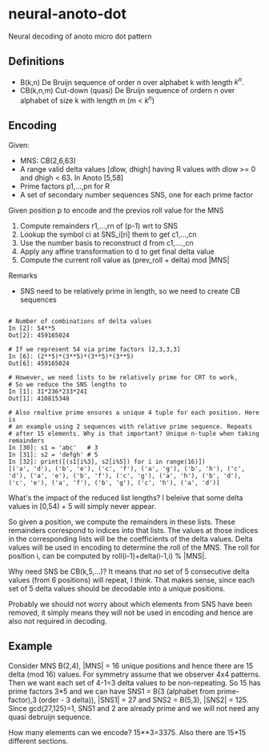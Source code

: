 # neural-anoto-dot

Neural decoding of anoto micro dot pattern

## Definitions

-   B(k,n) De Bruijn sequence of order n over alphabet k with length $k^n$.
-   CB(k,n,m) Cut-down (quasi) De Bruijn sequence of ordern n over alphabet of size k with length m (m < $k^n$)

## Encoding

Given:

-   MNS: CB(2,6,63)
-   A range valid delta values [dlow, dhigh] having R values with dlow >= 0 and dhigh < 63. In Anoto [5,58]
-   Prime factors p1,...,pn for R
-   A set of secondary number sequences SNS, one for each prime factor

Given position p to encode and the previos roll value for the MNS

1. Compute remainders r1,...,rn of (p-1) wrt to SNS
2. Lookup the symbol ci at SNS_i[ri] them to get c1,...,cn
3. Use the number basis to reconstruct d from c1,....,cn
4. Apply any affine transformation to d to get final delta value
5. Compute the current roll value as (prev_roll + delta) mod |MNS|

Remarks

-   SNS need to be relatively prime in length, so we need to create CB sequences

```

# Number of combinations of delta values
In [2]: 54**5
Out[2]: 459165024

# If we represent 54 via prime factors [2,3,3,3]
In [6]: (2**5)*(3**5)*(3**5)*(3**5)
Out[6]: 459165024

# However, we need lists to be relatively prime for CRT to work,
# So we reduce the SNS lengths to
In [1]: 31*236*233*241
Out[1]: 410815348

# Also realtive prime ensures a unique 4 tuple for each position. Here is
# an example using 2 sequences with relative prime sequence. Repeats
# after 15 elements. Why is that important? Unique n-tuple when taking remainders
In [30]: s1 = 'abc'   # 3
In [31]: s2 = 'defgh' # 5
In [32]: print([(s1[i%3], s2[i%5]) for i in range(16)])
[('a', 'd'), ('b', 'e'), ('c', 'f'), ('a', 'g'), ('b', 'h'), ('c', 'd'), ('a', 'e'), ('b', 'f'), ('c', 'g'), ('a', 'h'), ('b', 'd'), ('c', 'e'), ('a', 'f'), ('b', 'g'), ('c', 'h'), ('a', 'd')]
```

What's the impact of the reduced list lengths? I beleive that some delta values in [0,54) + 5 will simply never appear.

So given a position, we compute the remainders in these lists. These remainders correspond to indices into that lists. The values at those indices in the corresponding lists will be the coefficients of the delta values. Delta values will be used in encoding to determine the roll of the MNS. The roll for position i, can be computed by roll(i-1)+delta(i-1,i) % |MNS|.

Why need SNS be CB(k,5,...)? It means that _no_ set of 5 consecutive delta values (from 6 positions) will repeat, I think. That makes sense, since each set of 5 delta values should be decodable into a unique positions.

Probably we should not worry about which elements from SNS have been removed, it simply means they will not be used in encoding and hence are also not required in decoding.

## Example

Consider MNS B(2,4), |MNS| = 16 unique positions and hence there are 15 delta (mod 16) values. For symmetry assume that we observer 4x4 patterns. Then we want each set of 4-1=3 delta values to be non-repeating. So 15 has prime factors 3\*5 and we can
have SNS1 = B(3 (alphabet from prime-factor),3 (order - 3 delta)), |SNS1| = 27 and SNS2 = B(5,3), |SNS2| = 125. Since gcd(27,125)=1, SNS1 and 2 are already prime and we will not need any quasi debruijn sequence.

How many elements can we encode? 15\*\*3=3375. Also there are 15\*15 different sections.
